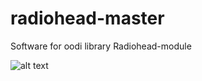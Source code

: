 # radiohead-master
Software for oodi library Radiohead-module

![alt text](https://github.com/jonathanleinola/radiohead-master/blob/master/resources/documentation/Overall_architechture_of_software_and_hardware.PNG?raw=true)
